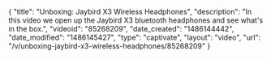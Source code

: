 {
    "title": "Unboxing: Jaybird X3 Wireless Headphones",
    "description": "In this video we open up the Jaybird X3 bluetooth headphones and see what's in the box.",
    "videoid": "85268209",
    "date_created": "1486144442",
    "date_modified": "1486145427",
    "type": "captivate",
    "layout": "video",
    "url": "\/v\/unboxing-jaybird-x3-wireless-headphones\/85268209"
}